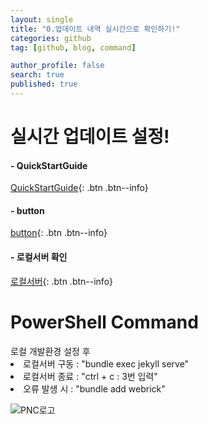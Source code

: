 ```yaml
---
layout: single
title: "0.업데이트 내역 실시간으로 확인하기!"
categories: github
tag: [github, blog, command]

author_profile: false
search: true
published: true
---
```


# 실시간 업데이트 설정!

#### - QuickStartGuide
[QuickStartGuide](https://mmistakes.github.io/minimal-mistakes/docs/quick-start-guide/){: .btn .btn--info}

#### - button
[button](https://mmistakes.github.io/minimal-mistakes/docs/utility-classes/#buttons){: .btn .btn--info}

#### - 로컬서버 확인
[로컬서버](http://localhost:4000/){: .btn .btn--info}




# PowerShell Command

<div class="notice--success">
로컬 개발환경 설정 후
<u1>
    <li> 로컬서버 구동 : "bundle exec jekyll serve"</li>
    <li> 로컬서버 종료 : "ctrl + c : 3번 입력"</li>
    <li> 오류 발생 시  : "bundle add webrick"</li>
</u1>
</div>





![PNC로고]({{site.url\images\2023-01-31-basic-command\PNC로고.png)